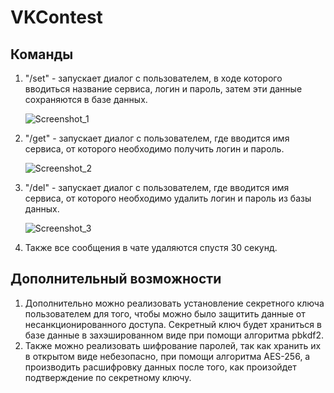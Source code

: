 # VKContest
## Команды

1. "/set" - запускает диалог с пользователем, в ходе которого вводиться название сервиса, логин и пароль, затем эти данные сохраняются в базе данных.

   ![Screenshot_1](magavales\VKContest\screen\Screenshot_1.png)

2. "/get" - запускает диалог с пользователем, где вводится имя сервиса, от которого необходимо получить логин и пароль.

   ![Screenshot_2](magavales\VKContest\screen\Screenshot_2.png)

3. "/del" - запускает диалог с пользователем, где вводится имя сервиса, от которого необходимо удалить логин и пароль из базы данных.

   ![Screenshot_3](magavales\VKContest\screen\Screenshot_3.png)

4. Также все сообщения в чате удаляются спустя 30 секунд.

## Дополнительный возможности

1. Дополнительно можно реализовать установление секретного ключа пользователем для того, чтобы можно было защитить данные от несанкционированного доступа. Секретный ключ будет храниться в базе данные в захэшированном виде при помощи алгоритма pbkdf2.
2. Также можно реализовать шифрование паролей, так как хранить их в открытом виде небезопасно, при помощи алгоритма AES-256, а производить расшифровку данных после того, как произойдет подтверждение по секретному ключу.
